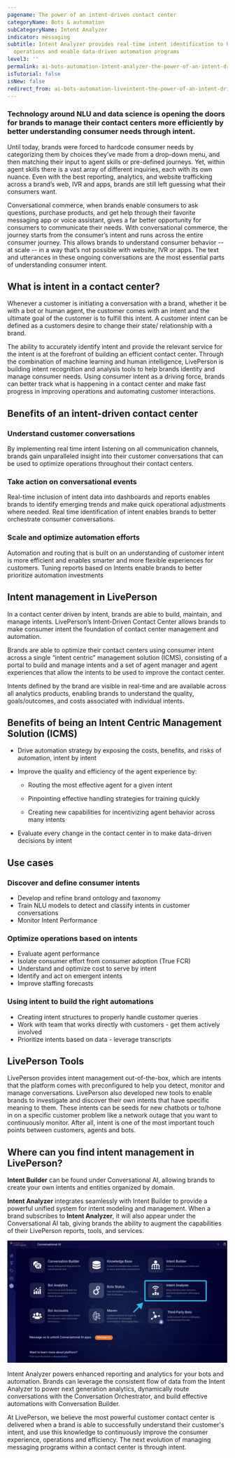 ```yaml
---
pagename: The power of an intent-driven contact center
categoryName: Bots & automation
subCategoryName: Intent Analyzer
indicator: messaging
subtitle: Intent Analyzer provides real-time intent identification to help businesses optimize
  operations and enable data-driven automation programs
level3: ''
permalink: ai-bots-automation-intent-analyzer-the-power-of-an-intent-driven-contact-center.html
isTutorial: false
isNew: false
redirect_from: ai-bots-automation-liveintent-the-power-of-an-intent-driven-contact-center.html
---
```

### Technology around NLU and data science is opening the doors for brands to manage their contact centers more efficiently by better understanding consumer needs through intent.

Until today, brands were forced to hardcode consumer needs by categorizing them by choices they’ve made from a drop-down menu, and then matching their input to agent skills or pre-defined journeys. Yet, within agent skills there is a vast array of different inquiries, each with its own nuance. Even with the best reporting, analytics, and website trafficking across a brand’s web, IVR and apps, brands are still left guessing what their consumers want.

Conversational commerce, when brands enable consumers to ask questions, purchase products, and get help through their favorite messaging app or voice assistant, gives a far better opportunity for consumers to communicate their needs. With conversational commerce, the journey starts from the consumer’s intent and runs across the entire consumer journey. This allows brands to understand consumer behavior -- at scale -- in a way that’s not possible with website, IVR or apps. The text and utterances in these ongoing conversations are the most essential parts of understanding consumer intent.

## What is intent in a contact center?

Whenever a customer is initiating a conversation with a brand, whether it be with a bot or human agent, the customer comes with an intent and the ultimate goal of the customer is to fulfill this intent. A customer intent can be defined as a customers desire to change their state/ relationship with a brand.

The ability to accurately identify intent and provide the relevant service for the intent is at the forefront of building an efficient contact center. Through the combination of machine learning and human intelligence, LivePerson is building intent recognition and analysis tools to help brands identity and manage consumer needs. Using consumer intent as a driving force, brands can better track what is happening in a contact center and make fast progress in improving operations and automating customer interactions.

## Benefits of an intent-driven contact center

### Understand customer conversations

By implementing real time intent listening on all communication channels, brands gain unparalleled insight into their customer conversations that can be used to optimize operations throughout their contact centers.

### Take action on conversational events

Real-time inclusion of intent data into dashboards and reports enables brands to identify emerging trends and make quick operational adjustments where needed. Real time identification of intent enables brands to better orchestrate consumer conversations.

### Scale and optimize automation efforts

Automation and routing that is built on an understanding of customer intent is more efficient and enables smarter and more flexible experiences for customers. Tuning reports based on Intents enable brands to better prioritize automation investments

## Intent management in LivePerson

In a contact center driven by intent, brands are able to build, maintain, and manage intents. LivePerson’s Intent-Driven Contact Center allows brands to make consumer intent the foundation of contact center management and automation.

Brands are able to optimize their contact centers using consumer intent across a single “intent centric” management solution (ICMS), consisting of a portal to build and manage intents and a set of agent manager and agent experiences that allow the intents to be used to improve the contact center.

Intents defined by the brand are visible in real-time and are available across all analytics products, enabling brands to understand the quality, goals/outcomes, and costs associated with individual intents.

## Benefits of being an Intent Centric Management Solution (ICMS)

* Drive automation strategy by exposing the costs, benefits, and risks of automation, intent by intent
* Improve the quality and efficiency of the agent experience by:

  - Routing the most effective agent for a given intent

  - Pinpointing effective handling strategies for training quickly

  - Creating new capabilities for incentivizing agent behavior across many intents
* Evaluate every change in the contact center in to make data-driven decisions by intent

## Use cases

### Discover and define consumer intents

* Develop and refine brand ontology and taxonomy
* Train NLU models to detect and classify intents in customer conversations
* Monitor Intent Performance

### Optimize operations based on intents

* Evaluate agent performance
* Isolate consumer effort from consumer adoption (True FCR)
* Understand and optimize cost to serve by intent
* Identify and act on emergent intents
* Improve staffing forecasts

### Using intent to build the right automations

* Creating intent structures to properly handle customer queries
* Work with team that works directly with customers - get them actively involved
* Prioritize intents based on data - leverage transcripts

## LivePerson Tools

LivePerson provides intent management out-of-the-box, which are intents that the platform comes with preconfigured to help you detect, monitor and manage conversations. LivePerson also developed new tools to enable brands to investigate and discover their own intents that have specific meaning to them. These intents can be seeds for new chatbots or to/hone in on a specific customer problem like a network outage that you want to continuously monitor. After all, intent is one of the most important touch points between customers, agents and bots.

## Where can you find intent management in LivePerson?

**Intent Builder** can be found under Conversational AI, allowing brands to create your own intents and entities organized by domain.

**Intent Analyzer** integrates seamlessly with Intent Builder to provide a powerful unified system for intent modeling and management. When a brand subscribes to **Intent Analyzer**, it will also appear under the Conversational AI tab, giving brands the ability to augment the capabilities of their LivePerson reports, tools, and services.

<img class="fancyimage" width="750" src="img/BotsAutomation_IntentAnalyzer.png">

Intent Analyzer powers enhanced reporting and analytics for your bots and automation. Brands can leverage the consistent flow of data from the Intent Analyzer to power next generation analytics, dynamically route conversations with the Conversation Orchestrator, and build effective automations with Conversation Builder.

At LivePerson, we believe the most powerful customer contact center is delivered when a brand is able to successfully understand their customer's intent, and use this knowledge to continuously improve the consumer experience, operations and efficiency. The next evolution of managing messaging programs within a contact center is through intent.

